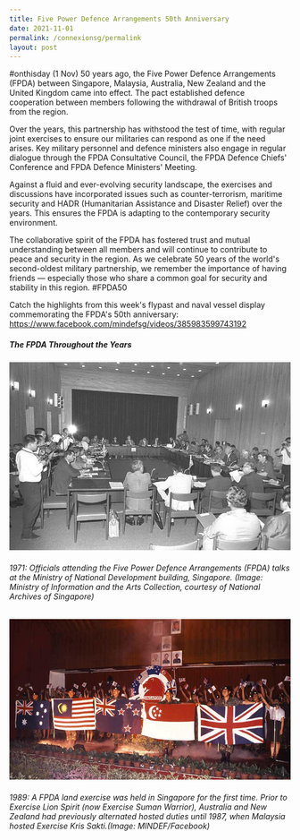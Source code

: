 ```yaml
---
title: Five Power Defence Arrangements 50th Anniversary
date: 2021-11-01
permalink: /connexionsg/permalink
layout: post
---
```

#onthisday (1 Nov) 50 years ago, the Five Power Defence Arrangements (FPDA) between Singapore, Malaysia, Australia, New Zealand and the United Kingdom came into effect. The pact established defence cooperation between members following the withdrawal of British troops from the region.

Over the years, this partnership has withstood the test of time, with regular joint exercises to ensure our militaries can respond as one if the need arises. Key military personnel and defence ministers also engage in regular dialogue through the FPDA Consultative Council, the FPDA Defence Chiefs' Conference and FPDA Defence Ministers' Meeting.

Against a fluid and ever-evolving security landscape, the exercises and discussions have incorporated issues such as counter-terrorism, maritime security and HADR (Humanitarian Assistance and Disaster Relief) over the years. This ensures the FPDA is adapting to the contemporary security environment.

The collaborative spirit of the FPDA has fostered trust and mutual understanding between all members and will continue to contribute to peace and security in the region. As we celebrate 50 years of the world's second-oldest military partnership, we remember the importance of having friends — especially those who share a common goal for security and stability in this region. #FPDA50

Catch the highlights from this week's flypast and naval vessel display commemorating the FPDA's 50th anniversary: https://www.facebook.com/mindefsg/videos/385983599743192

##### The FPDA Throughout the Years
![Alt text for image on Isomer site](/images/FPDA1.jpeg)
###### 1971: Officials attending the Five Power Defence Arrangements (FPDA) talks at the Ministry of National Development building, Singapore. (Image: Ministry of Information and the Arts Collection, courtesy of National Archives of Singapore)

![Alt text for image on Isomer site](/images/FPDA1.jpg)
###### 1989: A FPDA land exercise was held in Singapore for the first time. Prior to Exercise Lion Spirit (now Exercise Suman Warrior), Australia and New Zealand had previously alternated hosted duties until 1987, when Malaysia hosted Exercise Kris Sakti.(Image: MINDEF/Facebook)

